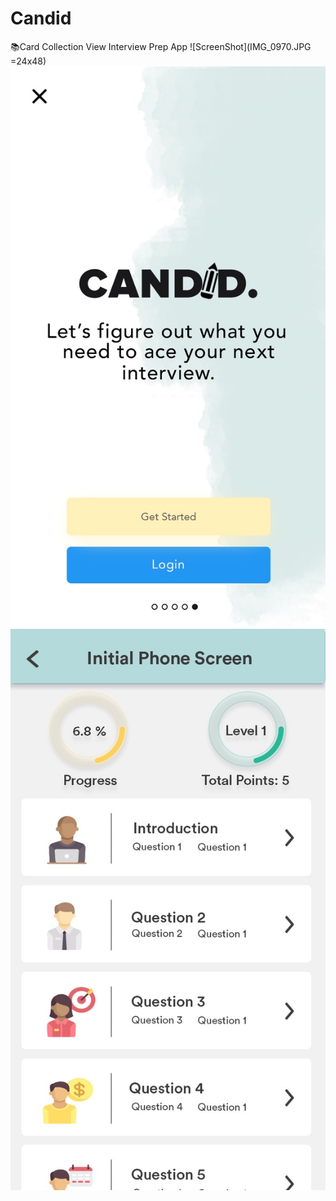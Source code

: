 # Candid
📚Card Collection View Interview Prep App
![ScreenShot](IMG_0970.JPG =24x48) ![ScreenShot](IMG_9380.JPG)![ScreenShot](IMG_0969.JPG)
